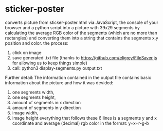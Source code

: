 # sticker-poster
converts picture from sticker-poster.html via JavaScript, the console of your browser and a python script into a picture with 39x29 segments by calculating the average RGB color of the segments (which are no more than rectangles) and converting them into a string that contains the segments x,y position and color.
the process:
1. click on image
2. save generated .txt file (thanks to https://github.com/eligrey/FileSaver.js for allowing us to keep things simple)
3. call: python3 display-segments.py output.txt

Further detail:
The information contained in the output file contains basic information about the picture and how it was devided:
1. one segments width,
2. one segments height, 
3. amount of segments in x direction
4. amount of segments in y direction
5. image width,
6. image height
everything that follows these 6 lines is a segments y and x coordinate and average (decimal) rgb color in the format:
y+x+r-g-b 